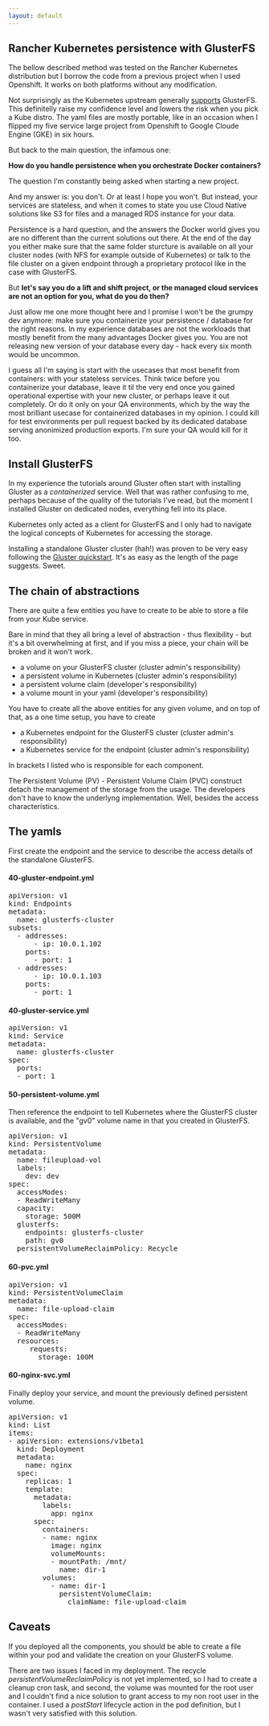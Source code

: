 ```yaml
---
layout: default
---
```


## Rancher Kubernetes persistence with GlusterFS

The bellow described method was tested on the Rancher Kubernetes distribution but I borrow the code from a previous project when I used Openshift. It works on both platforms without any modification. 

Not surprisingly as the Kubernetes upstream generally [supports](https://kubernetes.io/docs/concepts/storage/volumes/) GlusterFS. This definitelly raise my confidence level and lowers the risk when you pick a Kube distro. The yaml files are mostly portable, like in an occasion when I flipped my five service large project from Openshift to Google Cloude Engine (GKE) in six hours.

But back to the main question, the infamous one: 

**How do you handle persistence when you orchestrate Docker containers?** 

The question I'm constantly being asked when starting a new project. 

And my answer is: you don't. Or at least I hope you won't. But instead, your services are stateless, and when it comes to state you use Cloud Native solutions like S3 for files and a managed RDS instance for your data. 

Persistence is a hard question, and the answers the Docker world gives you are no different than the current solutions out there. At the end of the day you either make sure that the same folder sturcture is available on all your cluster nodes (with NFS for example outside of Kubernetes) or talk to the file cluster on a given endpoint through a proprietary protocol like in the case with GlusterFS.

But **let's say you do a lift and shift project, or the managed cloud services are not an option for you, what do you do then?**

Just allow me one more thought here and I promise I won't be the grumpy dev anymore: make sure you containerize your persistence / database for the right reasons. In my experience databases are not the workloads that mostly benefit from the many advantages Docker gives you. You are not releasing new version of your database every day - hack every six month would be uncommon. 

I guess all I'm saying is start with the usecases that most benefit from containers: with your stateless services. Think twice before you containerize your database, leave it til the very end once you gained operational expertise with your new cluster, or perhaps leave it out completely. Or do it only on your QA environments, which by the way the most brilliant usecase for containerized databases in my opinion. I could kill for test environments per pull request backed by its dedicated database serving anonimized production exports. I'm sure your QA would kill for it too. 

## Install GlusterFS

In my experience the tutorials around Gluster often start with installing Gluster as a *containerized* service. Well that was rather confusing to me, perhaps because of the quality of the tutorials I've read, but the moment I installed Gluster on dedicated nodes, everything fell into its place. 

Kubernetes only acted as a client for GlusterFS and I only had to navigate the logical concepts of Kubernetes for accessing the storage.

Installing a standalone Gluster cluster (hah!) was proven to be very easy following the [Gluster quickstart](https://gluster.readthedocs.io/en/latest/Quick-Start-Guide/Quickstart/). It's as easy as the length of the page suggests. Sweet.

## The chain of abstractions

There are quite a few entities you have to create to be able to store a file from your Kube service. 

Bare in mind that they all bring a level of abstraction - thus flexibility - but it's a bit overwhelming at first, and if you miss a piece, your chain will be broken and it won't work.

* a volume on your GlusterFS cluster (cluster admin's responsibility)
* a persistent volume in Kubernetes (cluster admin's responsibility)
* a persistent volume claim (developer's responsibility)
* a volume mount in your yaml (developer's responsibility)

You have to create all the above entities for any given volume, and on top of that, as a one time setup, you have to create

* a Kubernetes endpoint for the GlusterFS cluster (cluster admin's responsibility)
* a Kubernetes service for the endpoint (cluster admin's responsibility)

In brackets I listed who is responsible for each component. 

The Persistent Volume (PV) - Persistent Volume Claim (PVC) construct detach the management of the storage from the usage. The developers don't have to know the underlyng implementation. Well, besides the access characteristics.

## The yamls

First create the endpoint and the service to describe the access details of the standalone GlusterFS.

#### 40-gluster-endpoint.yml

<pre>
apiVersion: v1
kind: Endpoints
metadata:
  name: glusterfs-cluster
subsets:
  - addresses:
      - ip: 10.0.1.102
    ports:
      - port: 1
  - addresses:
      - ip: 10.0.1.103
    ports:
      - port: 1
</pre>

#### 40-gluster-service.yml

<pre>
apiVersion: v1
kind: Service
metadata:
  name: glusterfs-cluster
spec:
  ports:
  - port: 1
</pre>


#### 50-persistent-volume.yml

Then reference the endpoint to tell Kubernetes where the GlusterFS cluster is available, and the "gv0" volume name in that you created in GlusterFS.

<pre>
apiVersion: v1
kind: PersistentVolume
metadata:
  name: fileupload-vol
  labels:
    dev: dev
spec:
  accessModes:
  - ReadWriteMany
  capacity:
    storage: 500M
  glusterfs:
    endpoints: glusterfs-cluster
    path: gv0
  persistentVolumeReclaimPolicy: Recycle
</pre>

#### 60-pvc.yml

<pre>
apiVersion: v1
kind: PersistentVolumeClaim
metadata:
  name: file-upload-claim
spec:
  accessModes:
  - ReadWriteMany
  resources:
     requests:
       storage: 100M
</pre>

#### 60-nginx-svc.yml

Finally deploy your service, and mount the previously defined persistent volume.

<pre>
apiVersion: v1
kind: List
items:
- apiVersion: extensions/v1beta1
  kind: Deployment
  metadata:
    name: nginx
  spec:
    replicas: 1
    template:
      metadata:
        labels:
          app: nginx
      spec:
        containers:
        - name: nginx
          image: nginx
          volumeMounts:
          - mountPath: /mnt/
            name: dir-1   
        volumes:
          - name: dir-1
            persistentVolumeClaim:
              claimName: file-upload-claim
</pre>

## Caveats

If you deployed all the components, you should be able to create a file within your pod and validate the creation on your GlusterFS volume.

There are two issues I faced in my deployment. The recycle *persistentVolumeReclaimPolicy* is not yet implemented, so I had to create a cleanup cron task, and second, the volume was mounted for the root user and I couldn't find a nice solution to grant access to my non root user in the container. I used a *postStart* lifecycle action in the pod definition, but I wasn't very satisfied with this solution.
